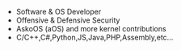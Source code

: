 - Software & OS Developer
- Offensive & Defensive Security
- AskoOS (aOS) and more kernel contributions
- C/C++,C#,Python,JS,Java,PHP,Assembly,etc...
